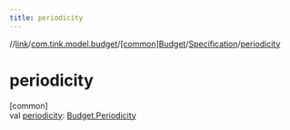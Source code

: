 ```yaml
---
title: periodicity
---
```

//[link](../../../../index.html)/[com.tink.model.budget](../../index.html)/[[common]Budget](../index.html)/[Specification](index.html)/[periodicity](periodicity.html)



# periodicity



[common]\
val [periodicity](periodicity.html): [Budget.Periodicity](../-periodicity/index.html)




